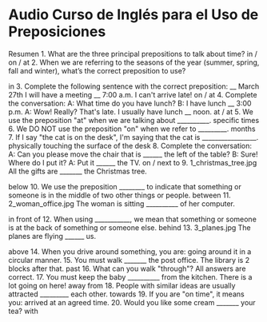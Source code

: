 # Audio Curso de Inglés para el Uso de Preposiciones
Resumen
1.
What are the three principal prepositions to talk about time?
in / on / at
2.
When we are referring to the seasons of the year (summer, spring, fall and winter), what’s the correct preposition to use?

in
3.
Complete the following sentence with the correct preposition: __ March 27th I will have a meeting __ 7:00 a.m. I can't arrive late!
on / at
4.
Complete the conversation: A: What time do you have lunch? B: I have lunch __ 3:00 p.m. A: Wow! Really? That's late. I usually have lunch __ noon.
at / at
5.
We use the preposition "at" when we are talking about __________.
specific times
6.
We DO NOT use the preposition "on" when we refer to _________.
months
7.
If I say "the cat is on the desk", I'm saying that the cat is _________________.
physically touching the surface of the desk
8.
Complete the conversation: A: Can you please move the chair that is ______ the left of the table? B: Sure! Where do I put it? A: Put it ______ the TV.
on / next to
9.
1_christmas_tree.jpg
All the gifts are _______ the Christmas tree.

below
10.
We use the preposition ________ to indicate that something or someone is in the middle of two other things or people.
between
11.
2_woman_office.jpg
The woman is sitting __________ of her computer.

in front of
12.
When using ___________, we mean that something or someone is at the back of something or someone else.
behind
13.
3_planes.jpg
The planes are flying ______ us.

above
14.
When you drive around something, you are:
going around it in a circular manner.
15.
You must walk _______ the post office. The library is 2 blocks after that.
past
16.
What can you walk "through"?
All answers are correct.
17.
You must keep the baby __________ from the kitchen. There is a lot going on here!
away from
18.
People with similar ideas are usually attracted _________ each other.
towards
19.
If you are "on time", it means you:
arrived at an agreed time.
20.
Would you like some cream _______ your tea?
with